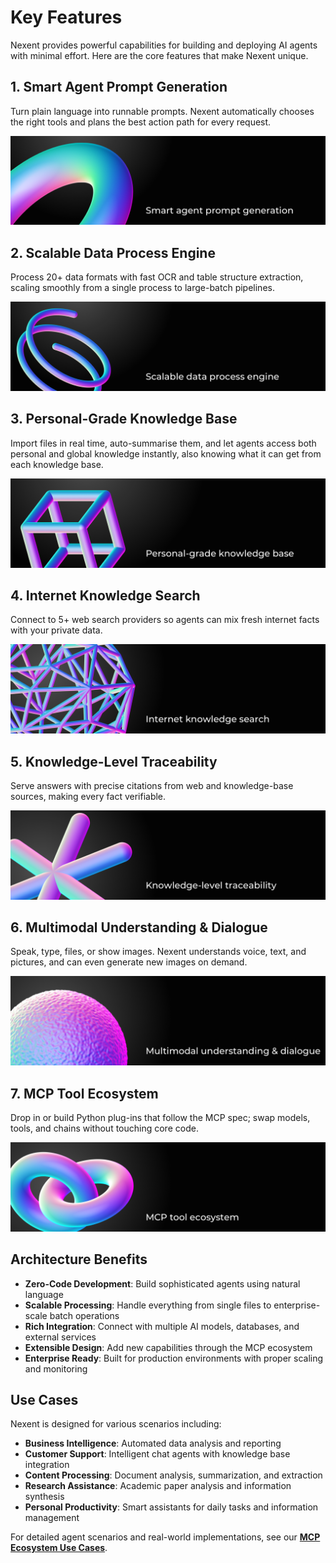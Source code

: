 # Key Features

Nexent provides powerful capabilities for building and deploying AI agents with minimal effort. Here are the core features that make Nexent unique.

## 1. Smart Agent Prompt Generation

Turn plain language into runnable prompts. Nexent automatically chooses the right tools and plans the best action path for every request.

![Feature 1](../../assets/Feature1.png)

## 2. Scalable Data Process Engine

Process 20+ data formats with fast OCR and table structure extraction, scaling smoothly from a single process to large-batch pipelines.

![Feature 2](../../assets/Feature2.png)

## 3. Personal-Grade Knowledge Base

Import files in real time, auto-summarise them, and let agents access both personal and global knowledge instantly, also knowing what it can get from each knowledge base.

![Feature 3](../../assets/Feature3.png)

## 4. Internet Knowledge Search

Connect to 5+ web search providers so agents can mix fresh internet facts with your private data.

![Feature 4](../../assets/Feature4.png)

## 5. Knowledge-Level Traceability

Serve answers with precise citations from web and knowledge-base sources, making every fact verifiable.

![Feature 5](../../assets/Feature5.png)

## 6. Multimodal Understanding & Dialogue

Speak, type, files, or show images. Nexent understands voice, text, and pictures, and can even generate new images on demand.

![Feature 6](../../assets/Feature6.png)

## 7. MCP Tool Ecosystem

Drop in or build Python plug-ins that follow the MCP spec; swap models, tools, and chains without touching core code.

![Feature 7](../../assets/Feature7.png)

## Architecture Benefits

- **Zero-Code Development**: Build sophisticated agents using natural language
- **Scalable Processing**: Handle everything from single files to enterprise-scale batch operations
- **Rich Integration**: Connect with multiple AI models, databases, and external services
- **Extensible Design**: Add new capabilities through the MCP ecosystem
- **Enterprise Ready**: Built for production environments with proper scaling and monitoring

## Use Cases

Nexent is designed for various scenarios including:
- **Business Intelligence**: Automated data analysis and reporting
- **Customer Support**: Intelligent chat agents with knowledge base integration
- **Content Processing**: Document analysis, summarization, and extraction
- **Research Assistance**: Academic paper analysis and information synthesis
- **Personal Productivity**: Smart assistants for daily tasks and information management

For detailed agent scenarios and real-world implementations, see our **[MCP Ecosystem Use Cases](../mcp-ecosystem/use-cases.md)**.